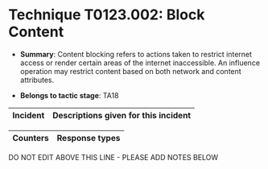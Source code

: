 # Technique T0123.002: Block Content

* **Summary**: Content blocking refers to actions taken to restrict internet access or render certain areas of the  internet inaccessible. An influence operation may restrict content based on both network and  content attributes. 

* **Belongs to tactic stage**: TA18


| Incident | Descriptions given for this incident |
| -------- | -------------------- |



| Counters | Response types |
| -------- | -------------- |


DO NOT EDIT ABOVE THIS LINE - PLEASE ADD NOTES BELOW